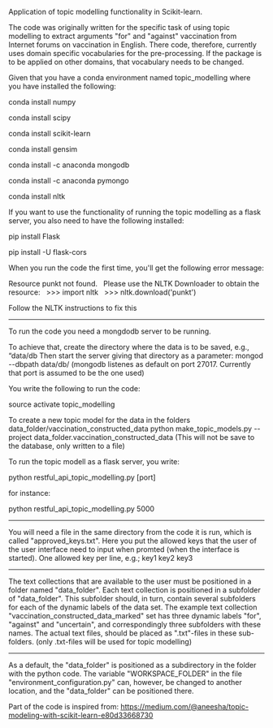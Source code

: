 Application of topic modelling functionality in Scikit-learn.

The code was originally written for the specific task of using topic modelling to extract arguments "for" and "against" vaccination from Internet forums on vaccination in English. There code, therefore, currently uses domain specific vocabularies for the pre-processing. If the package is to be applied on other domains, that vocabulary needs to be changed.

Given that you have a conda environment named topic_modelling where you have installed the following:

conda install numpy

conda install scipy

conda install scikit-learn

conda install gensim

conda install -c anaconda mongodb

conda install -c anaconda pymongo

conda install nltk

If you want to use the functionality of running the topic modelling as a flask server, you also need to have the following installed:

pip install Flask

pip install -U flask-cors

When you run the code the first time, you'll get the following error message:

Resource punkt not found.
  Please use the NLTK Downloader to obtain the resource:
  >>> import nltk
  >>> nltk.download('punkt')

Follow the NLTK instructions to fix this

******
To run the code you need a mongdodb server to be running.

To achieve that, create the directory where the data is to be saved, e.g., “data/db
Then start the server giving that directory as a parameter:
mongod --dbpath data/db/
(mongodb listenes as default on port 27017. Currently that port is assumed to be the one used)

You write the following to run the code:

source activate topic_modelling



To create a new topic model for the data in the folders data_folder/vaccination_constructed_data
python make_topic_models.py --project data_folder.vaccination_constructed_data
(This will not be save to the database, only written to a file)

To run the topic modell as a flask server, you write:

python restful_api_topic_modelling.py [port]

for instance:

python restful_api_topic_modelling.py 5000

***************
You will need a file in the same directory from the code it is run, which is called "approved_keys.txt".
Here you put the allowed keys that the user of the user interface need to input when promted (when the interface is started).
One allowed key per line, e.g.;
key1
key2
key3

****************
The text collections that are available to the user must be positioned in a folder named "data_folder".
Each text collection is positioned in a subfolder of "data_folder". This subfolder should, in turn, contain several subfolders for each of the dynamic labels of the data set. The example text collection "vaccination_constructed_data_marked" set  has three dynamic labels "for", "against" and "uncertain", and correspondingly three subfolders with these names. The actual text files, should be placed as ".txt"-files in these sub-folders. (only .txt-files will be used for topic modelling)

********
As a default, the "data_folder" is positioned as a subdirectory in the folder with the python code.
The variable "WORKSPACE_FOLDER" in the file "environment_configuration.py"  can, however, be changed to another location, and the "data_folder" can be positioned there.


Part of the code is inspired from:
https://medium.com/@aneesha/topic-modeling-with-scikit-learn-e80d33668730
